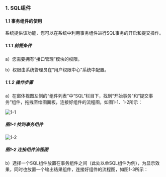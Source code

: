 ### 1. SQL组件

#### 1.1 事务组件的使用

系统提供该功能，您可以在系统中利用事务组件进行SQL事务的开启和提交操作。

##### 1.1.1 前提条件

a）您需要拥有“接口管理”模块的权限。

b）权限由系统管理员在“用户权限中心”系统中配置。

##### 1.1.2 操作步骤

a）在窗体视图左侧的“组件列表”中“SQL”栏目下，找到“开始事务”和“提交事务”组件，拖拽至绘图面板，连接好组件的流程图，如图1-1、1-2所示：

![1-1](https://www.feisuanyz.com/fsimage/zc-image/cz_22_2_4_01.png)

##### 图1-1 找到事务组件

![1-2](https://www.feisuanyz.com/fsimage/zc-image/cz_22_2_4_02.png)

##### 图1-2 连接组件流程图

b）选择一个SQL组件放置在事务组件之间（此处以单SQL组件为例），为显示效果，同时也放置一个输出结果组件，连接好组件的流程图，如图1-3所示：
